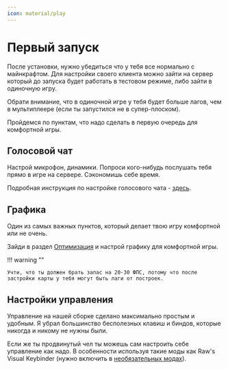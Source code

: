 ```yaml
---
icon: material/play
---
```


# Первый запуск

После установки, нужно убедиться что у тебя все нормально с майнкрафтом. 
Для настройки своего клиента можно зайти на сервер который до запуска будет работать в тестовом режиме,
либо зайти в одиночную игру. 

Обрати внимание, что в одиночной игре у тебя будет больше лагов, чем в мультиплеере (если ты запустился не в супер-плоском).

Пройдемся по пунктам, что надо сделать в первую очередь для комфортной игры.

## Голосовой чат

Настрой микрофон, динамики. Попроси кого-нибудь послушать тебя прямо в игре на сервере. Сэкономишь себе время.

Подробная инструкция по настройке голосового чата - [здесь](../game/mods/main/voice-chat.md).

## Графика

Один из самых важных пунктов, который делает твою игру комфортной или не очень.

Зайди в раздел [Оптимизация](optimization.md) и настрой графику для комфортной игры.

!!! warning ""

    Учти, что ты должен брать запас на 20-30 ФПС, потому что после застройки карты у тебя могут быть лаги от построек.

## Настройки управления

Управление на нашей сборке сделано максимально простым и удобным. Я убрал большинство бесполезных клавиш и биндов, которые никогда и никому не нужны были.

Если же ты продвинутый чел ты можешь сам настроить себе управление как надо. В особенности используя такие моды как
Raw's Visual Keybinder (нужно включить в [необязательных модах](../game/mods/secondary/optional.md)).
